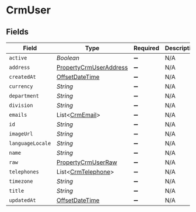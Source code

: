 # CrmUser


## Fields

| Field                                                                                     | Type                                                                                      | Required                                                                                  | Description                                                                               |
| ----------------------------------------------------------------------------------------- | ----------------------------------------------------------------------------------------- | ----------------------------------------------------------------------------------------- | ----------------------------------------------------------------------------------------- |
| `active`                                                                                  | *Boolean*                                                                                 | :heavy_minus_sign:                                                                        | N/A                                                                                       |
| `address`                                                                                 | [PropertyCrmUserAddress](../../models/shared/PropertyCrmUserAddress.md)                   | :heavy_minus_sign:                                                                        | N/A                                                                                       |
| `createdAt`                                                                               | [OffsetDateTime](https://docs.oracle.com/javase/8/docs/api/java/time/OffsetDateTime.html) | :heavy_minus_sign:                                                                        | N/A                                                                                       |
| `currency`                                                                                | *String*                                                                                  | :heavy_minus_sign:                                                                        | N/A                                                                                       |
| `department`                                                                              | *String*                                                                                  | :heavy_minus_sign:                                                                        | N/A                                                                                       |
| `division`                                                                                | *String*                                                                                  | :heavy_minus_sign:                                                                        | N/A                                                                                       |
| `emails`                                                                                  | List<[CrmEmail](../../models/shared/CrmEmail.md)>                                         | :heavy_minus_sign:                                                                        | N/A                                                                                       |
| `id`                                                                                      | *String*                                                                                  | :heavy_minus_sign:                                                                        | N/A                                                                                       |
| `imageUrl`                                                                                | *String*                                                                                  | :heavy_minus_sign:                                                                        | N/A                                                                                       |
| `languageLocale`                                                                          | *String*                                                                                  | :heavy_minus_sign:                                                                        | N/A                                                                                       |
| `name`                                                                                    | *String*                                                                                  | :heavy_minus_sign:                                                                        | N/A                                                                                       |
| `raw`                                                                                     | [PropertyCrmUserRaw](../../models/shared/PropertyCrmUserRaw.md)                           | :heavy_minus_sign:                                                                        | N/A                                                                                       |
| `telephones`                                                                              | List<[CrmTelephone](../../models/shared/CrmTelephone.md)>                                 | :heavy_minus_sign:                                                                        | N/A                                                                                       |
| `timezone`                                                                                | *String*                                                                                  | :heavy_minus_sign:                                                                        | N/A                                                                                       |
| `title`                                                                                   | *String*                                                                                  | :heavy_minus_sign:                                                                        | N/A                                                                                       |
| `updatedAt`                                                                               | [OffsetDateTime](https://docs.oracle.com/javase/8/docs/api/java/time/OffsetDateTime.html) | :heavy_minus_sign:                                                                        | N/A                                                                                       |